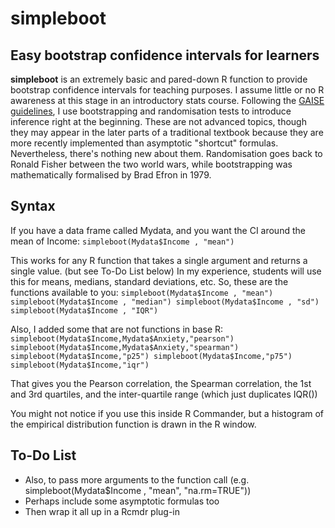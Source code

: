 simpleboot
==========

Easy bootstrap confidence intervals for learners
------------------------------------------------

**simpleboot** is an extremely basic and pared-down R function to provide bootstrap confidence intervals for teaching purposes. I assume little or no R awareness at this stage in an introductory stats course. Following the [GAISE guidelines](http://www.amstat.org/education/gaise/GaiseCollege_Full.pdf), I use bootstrapping and randomisation tests to introduce inference right at the beginning. These are not advanced topics, though they may appear in the later parts of a traditional textbook because they are more recently implemented than asymptotic "shortcut" formulas. Nevertheless, there's nothing new about them. Randomisation goes back to Ronald Fisher between the two world wars, while bootstrapping was mathematically formalised by Brad Efron in 1979.

Syntax
------

If you have a data frame called Mydata, and you want the CI around the mean of Income:
`simpleboot(Mydata$Income , "mean")`

This works for any R function that takes a single argument and returns a single value. (but see To-Do List below) In my experience, students will use this for means, medians, standard deviations, etc. So, these are the functions available to you:
`simpleboot(Mydata$Income , "mean")
simpleboot(Mydata$Income , "median")
simpleboot(Mydata$Income , "sd")
simpleboot(Mydata$Income , "IQR")`

Also, I added some that are not functions in base R:
`simpleboot(Mydata$Income,Mydata$Anxiety,"pearson")
simpleboot(Mydata$Income,Mydata$Anxiety,"spearman")
simpleboot(Mydata$Income,"p25")
simpleboot(Mydata$Income,"p75")
simpleboot(Mydata$Income,"iqr")`

That gives you the Pearson correlation, the Spearman correlation, the 1st and 3rd quartiles, and the inter-quartile range (which just duplicates IQR())

You might not notice if you use this inside R Commander, but a histogram of the empirical distribution function is drawn in the R window.

To-Do List
----------

* Also, to pass more arguments to the function call (e.g. simpleboot(Mydata$Income , "mean", "na.rm=TRUE"))
* Perhaps include some asymptotic formulas too
* Then wrap it all up in a Rcmdr plug-in
